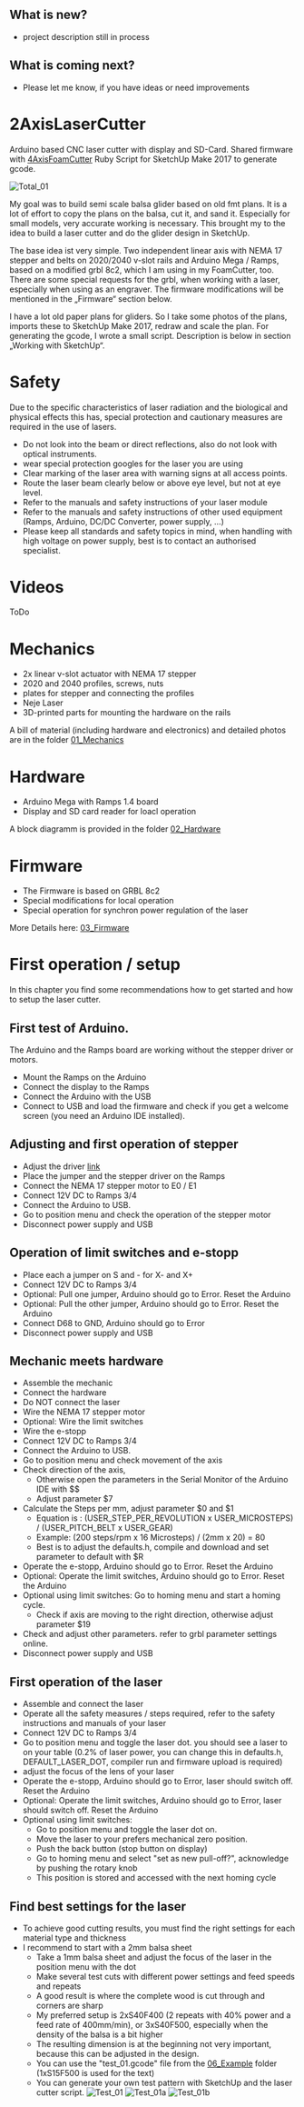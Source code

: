 ## What is new?
- project description still in process 


## What is coming next?
- Please let me know, if you have ideas or need improvements




# 2AxisLaserCutter

Arduino based CNC laser cutter with display and SD-Card.
Shared firmware with [4AxisFoamCutter](https://github.com/ThomasHeb/4AxisFoamCutter)
Ruby Script for SketchUp Make 2017 to generate gcode.

![Total_01](https://github.com/ThomasHeb/2AxisLaserCutter/blob/main/img/Total_01.JPG)

My goal was to build semi scale balsa glider based on old fmt plans. It is a lot of effort to copy the plans on the balsa, cut it, and sand it. Especially for small models, very accurate working is necessary. This brought my to the idea to build a laser cutter and do the glider design in SketchUp. 

The base idea ist very simple. Two independent linear axis with NEMA 17 stepper and belts on 2020/2040 v-slot rails and Arduino Mega / Ramps, based on a modified grbl 8c2, which I am using in my FoamCutter, too. There are some special requests for the grbl, when working with a laser, especially when using as an engraver. The firmware modifications will be mentioned in the „Firmware“ section below.

I have a lot old paper plans for gliders. So I take some photos of the plans, imports these to SketchUp Make 2017, redraw and scale the plan. For generating the gcode, I wrote a small script. Description is below in section „Working with SketchUp“.



# Safety
Due to the specific characteristics of laser radiation and the biological and physical effects this has, special protection and cautionary measures are required in the use of lasers.
- Do not look into the beam or direct reflections, also do not look with optical instruments.
- wear special protection googles for the laser you are using
- Clear marking of the laser area with warning signs at all access points.
- Route the laser beam clearly below or above eye level, but not at eye level.
- Refer to the manuals and safety instructions of your laser module
- Refer to the manuals and safety instructions of other used equipment (Ramps, Arduino, DC/DC Converter, power supply, …)
- Please keep all standards and safety topics in mind, when handling with high voltage on power supply, best is to contact an authorised specialist.



# Videos

ToDo



# Mechanics

- 2x linear v-slot actuator with NEMA 17 stepper
- 2020 and 2040 profiles, screws, nuts
- plates for stepper and connecting the profiles 
- Neje Laser
- 3D-printed parts for mounting the hardware on the rails

A bill of material (including hardware and electronics) and detailed photos are in the folder [01_Mechanics](https://github.com/ThomasHeb/2AxisLaserCutter/tree/main/01_Mechanic)



# Hardware

- Arduino Mega with Ramps 1.4 board
- Display and SD card reader for loacl operation

A block diagramm is provided in the folder [02_Hardware](https://github.com/ThomasHeb/2AxisLaserCutter/tree/main/02_Hardware)



# Firmware

- The Firmware is based on GRBL 8c2 
- Special modifications for local operation
- Special operation for synchron power regulation of the laser 

More Details here: [03_Firmware](https://github.com/ThomasHeb/2AxisLaserCutter/tree/main/03_Firmware)




# First operation / setup

In this chapter you find some recommendations how to get started and how to setup the laser cutter.

## First test of Arduino.
The Arduino and the Ramps board are working without the stepper driver or motors.
- Mount the Ramps on the Arduino
- Connect the display to the Ramps
- Connect the Arduino with the USB
- Connect to USB and load the firmware and check if you get a welcome screen (you need an Arduino IDE installed).

## Adjusting and first operation of stepper
- Adjust the driver [link](https://www.makerguides.com/a4988-stepper-motor-driver-arduino-tutorial/)
- Place the jumper and the stepper driver on the Ramps
- Connect the NEMA 17 stepper motor to E0 / E1
- Connect 12V DC to Ramps 3/4
- Connect the Arduino to USB. 
- Go to position menu and check the operation of the stepper motor
- Disconnect power supply and USB

## Operation of limit switches and e-stopp
- Place each a jumper on S and - for X- and X+
- Connect 12V DC to Ramps 3/4
- Optional: Pull one jumper, Arduino should go to Error. Reset the Arduino
- Optional: Pull the other jumper, Arduino should go to Error. Reset the Arduino
- Connect D68 to GND, Arduino should go to Error
- Disconnect power supply and USB

## Mechanic meets hardware
- Assemble the mechanic 
- Connect the hardware
- Do NOT connect the laser
- Wire the NEMA 17 stepper motor
- Optional: Wire the limit switches
- Wire the e-stopp
- Connect 12V DC to Ramps 3/4
- Connect the Arduino to USB. 
- Go to position menu and check movement of the axis
- Check direction of the axis, 
  - Otherwise open the parameters in the Serial Monitor of the Arduino IDE with $$
  - Adjust parameter $7
- Calculate the Steps per mm, adjust parameter $0 and $1
  - Equation is : (USER_STEP_PER_REVOLUTION x USER_MICROSTEPS) / (USER_PITCH_BELT x USER_GEAR)
  - Example: (200 steps/rpm x 16 Microsteps) / (2mm x 20) = 80
  - Best is to adjust the defaults.h, compile and download and set parameter to default with $R
- Operate the e-stopp, Arduino should go to Error. Reset the Arduino
- Optional: Operate the limit switches, Arduino should go to Error. Reset the Arduino
- Optional using limit switches: Go to homing menu and start a homing cycle. 
  - Check if axis are moving to the right direction, otherwise adjust parameter $19
- Check and adjust other parameters. refer to grbl parameter settings online.
- Disconnect power supply and USB

## First operation of the laser
- Assemble and connect the laser
- Operate all the safety measures / steps required, refer to the safety instructions and manuals of your laser
- Connect 12V DC to Ramps 3/4
- Go to position menu and toggle the laser dot. you should see a laser to on your table (0.2% of laser power, you can change this in defaults.h, DEFAULT_LASER_DOT, compiler run and firmware upload is required)
- adjust the focus of the lens of your laser
- Operate the e-stopp, Arduino should go to Error, laser should switch off. Reset the Arduino
- Optional: Operate the limit switches, Arduino should go to Error, laser should switch off. Reset the Arduino
- Optional using limit switches:
  - Go to position menu and toggle the laser dot on.
  - Move the laser to your prefers mechanical zero position.
  - Push the back button (stop button on display)
  - Go to homing menu and select "set as new pull-off?", acknowledge by pushing the rotary knob
  - This position is stored and accessed with the next homing cycle

## Find best settings for the laser
- To achieve good cutting results, you must find the right settings for each material type and thickness
- I recommend to start with a 2mm balsa sheet
  - Take a 1mm balsa sheet and adjust the focus of the laser in the position menu with the dot
  - Make several test cuts with different power settings and feed speeds and repeats
  - A good result is where the complete wood is cut through and corners are sharp
  - My preferred setup is 2xS40F400 (2 repeats with 40% power and a feed rate of 400mm/min), or 3xS40F500, especially when the density of the balsa is a bit higher
  - The resulting dimension is at the beginning not very important, because this can be adjusted in the design.
  - You can use the "test_01.gcode" file from the [06_Example](https://github.com/ThomasHeb/2AxisLaserCutter/tree/main/06_Example) folder (1xS15F500 is used for the text)
  - You can generate your own test pattern with SketchUp and the laser cutter script.
    ![Test_01](https://github.com/ThomasHeb/2AxisLaserCutter/blob/main/img/test_01.png)
    ![Test_01a](https://github.com/ThomasHeb/2AxisLaserCutter/blob/main/img/test_01a.JPG)
    ![Test_01b](https://github.com/ThomasHeb/2AxisLaserCutter/blob/main/img/test_01b.JPG)
  
  





